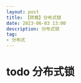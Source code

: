 ```yaml
---
layout: post
title: 【转载】分布式锁
date: 2023-06-03 13:00
description: 分布式锁
tag:
- 分布式
---
```


# todo 分布式锁